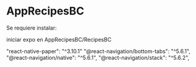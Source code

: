 # AppRecipesBC
Se requiere instalar:

iniciar expo en AppRecipesBC/RecipesBC

"react-native-paper": "^3.10.1"
"@react-navigation/bottom-tabs": "^5.6.1",
"@react-navigation/native": "^5.6.1",
"@react-navigation/stack": "^5.6.2",
